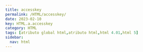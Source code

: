 ```yaml
---
title: accesskey
permalink: /HTML/accesskey/
date: 2023-02-10
key: HTML.a.accesskey
category: HTML
tags: [atributo global html,atributo html,html 4.01,html 5]
sidebar:
  nav: html
---
```

